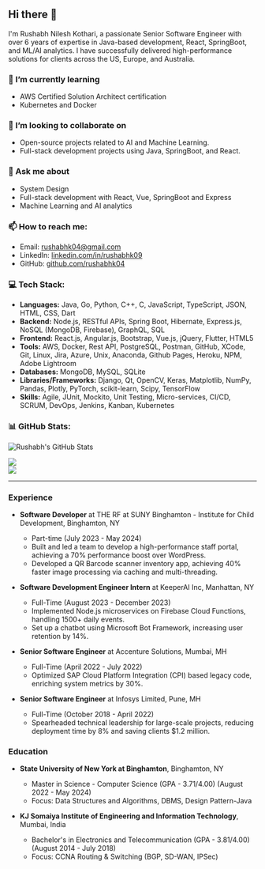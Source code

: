 ## Hi there 👋

I'm Rushabh Nilesh Kothari, a passionate Senior Software Engineer with over 6 years of expertise in Java-based development, React, SpringBoot, and ML/AI analytics. I have successfully delivered high-performance solutions for clients across the US, Europe, and Australia. 

### 🌱 I’m currently learning
- AWS Certified Solution Architect certification
- Kubernetes and Docker

### 👯 I’m looking to collaborate on
- Open-source projects related to AI and Machine Learning.
- Full-stack development projects using Java, SpringBoot, and React.

### 💬 Ask me about
- System Design
- Full-stack development with React, Vue, SpringBoot and Express
- Machine Learning and AI analytics

### 📫 How to reach me:
- Email: [rushabhk04@gmail.com](mailto:rushabhk04@gmail.com)
- LinkedIn: [linkedin.com/in/rushabhk09](https://www.linkedin.com/in/rushabhk09)
- GitHub: [github.com/rushabhk04](https://www.github.com/rushabhk04)

### 💻 Tech Stack:
- **Languages:** Java, Go, Python, C++, C, JavaScript, TypeScript, JSON, HTML, CSS, Dart
- **Backend:** Node.js, RESTful APIs, Spring Boot, Hibernate, Express.js, NoSQL (MongoDB, Firebase), GraphQL, SQL
- **Frontend:** React.js, Angular.js, Bootstrap, Vue.js, jQuery, Flutter, HTML5
- **Tools:** AWS, Docker, Rest API, PostgreSQL, Postman, GitHub, XCode, Git, Linux, Jira, Azure, Unix, Anaconda, Github Pages, Heroku, NPM, Adobe Lightroom
- **Databases:** MongoDB, MySQL, SQLite
- **Libraries/Frameworks:** Django, Qt, OpenCV, Keras, Matplotlib, NumPy, Pandas, Plotly, PyTorch, scikit-learn, Scipy, TensorFlow
- **Skills:** Agile, JUnit, Mockito, Unit Testing, Micro-services, CI/CD, SCRUM, DevOps, Jenkins, Kanban, Kubernetes

### 📊 GitHub Stats:

![Rushabh's GitHub Stats](https://github-readme-stats.vercel.app/api?username=rushabhk04&show_icons=true&theme=great-gatsby)

![](https://github-readme-streak-stats.herokuapp.com/?user=rushabhk04&theme=slateorange&hide_border=true)<br/>
![](https://github-readme-stats.vercel.app/api/top-langs/?username=rushabhk04&theme=slateorange&hide_border=true&include_all_commits=true&count_private=true&layout=compact)

---

### Experience
- **Software Developer** at THE RF at SUNY Binghamton - Institute for Child Development, Binghamton, NY
  - Part-time (July 2023 - May 2024)
  - Built and led a team to develop a high-performance staff portal, achieving a 70% performance boost over WordPress.
  - Developed a QR Barcode scanner inventory app, achieving 40% faster image processing via caching and multi-threading.

- **Software Development Engineer Intern** at KeeperAI Inc, Manhattan, NY
  - Full-Time (August 2023 - December 2023)
  - Implemented Node.js microservices on Firebase Cloud Functions, handling 1500+ daily events.
  - Set up a chatbot using Microsoft Bot Framework, increasing user retention by 14%.

- **Senior Software Engineer** at Accenture Solutions, Mumbai, MH
  - Full-Time (April 2022 - July 2022)
  - Optimized SAP Cloud Platform Integration (CPI) based legacy code, enriching system metrics by 30%.

- **Senior Software Engineer** at Infosys Limited, Pune, MH
  - Full-Time (October 2018 - April 2022)
  - Spearheaded technical leadership for large-scale projects, reducing deployment time by 8% and saving clients $1.2 million.

### Education
- **State University of New York at Binghamton**, Binghamton, NY
  - Master in Science - Computer Science (GPA - 3.71/4.00) (August 2022 - May 2024)
  - Focus: Data Structures and Algorithms, DBMS, Design Pattern-Java

- **KJ Somaiya Institute of Engineering and Information Technology**, Mumbai, India
  - Bachelor's in Electronics and Telecommunication (GPA - 3.81/4.00) (August 2014 - July 2018)
  - Focus: CCNA Routing & Switching (BGP, SD-WAN, IPSec)

